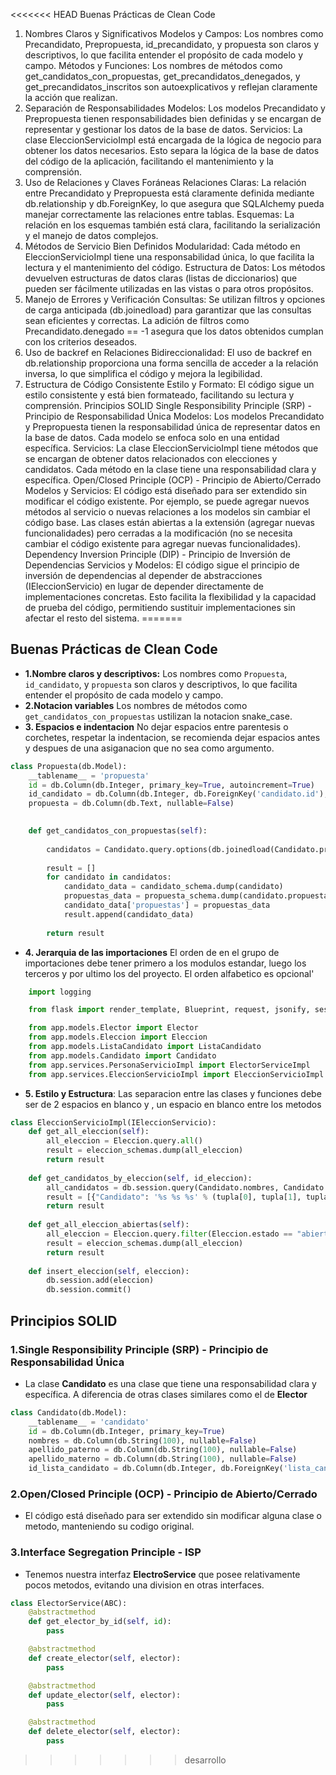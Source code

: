 <<<<<<< HEAD
Buenas Prácticas de Clean Code
1. Nombres Claros y Significativos
Modelos y Campos: Los nombres como Precandidato, Prepropuesta, id_precandidato, y propuesta son claros y descriptivos, lo que facilita entender el propósito de cada modelo y campo.
Métodos y Funciones: Los nombres de métodos como get_candidatos_con_propuestas, get_precandidatos_denegados, y get_precandidatos_inscritos son autoexplicativos y reflejan claramente la acción que realizan.
2. Separación de Responsabilidades
Modelos: Los modelos Precandidato y Prepropuesta tienen responsabilidades bien definidas y se encargan de representar y gestionar los datos de la base de datos.
Servicios: La clase EleccionServicioImpl está encargada de la lógica de negocio para obtener los datos necesarios. Esto separa la lógica de la base de datos del código de la aplicación, facilitando el mantenimiento y la comprensión.
3. Uso de Relaciones y Claves Foráneas
Relaciones Claras: La relación entre Precandidato y Prepropuesta está claramente definida mediante db.relationship y db.ForeignKey, lo que asegura que SQLAlchemy pueda manejar correctamente las relaciones entre tablas.
Esquemas: La relación en los esquemas también está clara, facilitando la serialización y el manejo de datos complejos.
4. Métodos de Servicio Bien Definidos
Modularidad: Cada método en EleccionServicioImpl tiene una responsabilidad única, lo que facilita la lectura y el mantenimiento del código.
Estructura de Datos: Los métodos devuelven estructuras de datos claras (listas de diccionarios) que pueden ser fácilmente utilizadas en las vistas o para otros propósitos.
5. Manejo de Errores y Verificación
Consultas: Se utilizan filtros y opciones de carga anticipada (db.joinedload) para garantizar que las consultas sean eficientes y correctas. La adición de filtros como Precandidato.denegado == -1 asegura que los datos obtenidos cumplan con los criterios deseados.
6. Uso de backref en Relaciones
Bidireccionalidad: El uso de backref en db.relationship proporciona una forma sencilla de acceder a la relación inversa, lo que simplifica el código y mejora la legibilidad.
7. Estructura de Código Consistente
Estilo y Formato: El código sigue un estilo consistente y está bien formateado, facilitando su lectura y comprensión.
Principios SOLID
Single Responsibility Principle (SRP) - Principio de Responsabilidad Única
Modelos: Los modelos Precandidato y Prepropuesta tienen la responsabilidad única de representar datos en la base de datos. Cada modelo se enfoca solo en una entidad específica.
Servicios: La clase EleccionServicioImpl tiene métodos que se encargan de obtener datos relacionados con elecciones y candidatos. Cada método en la clase tiene una responsabilidad clara y específica.
Open/Closed Principle (OCP) - Principio de Abierto/Cerrado
Modelos y Servicios: El código está diseñado para ser extendido sin modificar el código existente. Por ejemplo, se puede agregar nuevos métodos al servicio o nuevas relaciones a los modelos sin cambiar el código base. Las clases están abiertas a la extensión (agregar nuevas funcionalidades) pero cerradas a la modificación (no se necesita cambiar el código existente para agregar nuevas funcionalidades).
Dependency Inversion Principle (DIP) - Principio de Inversión de Dependencias
Servicios y Modelos: El código sigue el principio de inversión de dependencias al depender de abstracciones (IEleccionServicio) en lugar de depender directamente de implementaciones concretas. Esto facilita la flexibilidad y la capacidad de prueba del código, permitiendo sustituir implementaciones sin afectar el resto del sistema.
=======

## Buenas Prácticas de Clean Code


- **1.Nombre claros y descriptivos:** Los nombres como `Propuesta`, `id_candidato`, y `propuesta` son claros y descriptivos, lo que facilita entender el propósito de cada modelo y campo.
- **2.Notacion variables** Los nombres de métodos como `get_candidatos_con_propuestas` ustilizan la notacion snake_case.
- **3. Espacios e indentacion** No dejar espacios entre parentesis o corchetes, respetar la indentacion, se recomienda dejar espacios antes y despues de una asiganacion que no sea como argumento.
```python
class Propuesta(db.Model):
    __tablename__ = 'propuesta'
    id = db.Column(db.Integer, primary_key=True, autoincrement=True)
    id_candidato = db.Column(db.Integer, db.ForeignKey('candidato.id'), nullable=False)
    propuesta = db.Column(db.Text, nullable=False)
    
```
```python
    def get_candidatos_con_propuestas(self):
       
        candidatos = Candidato.query.options(db.joinedload(Candidato.propuestas)).all()
        
        result = []
        for candidato in candidatos:
            candidato_data = candidato_schema.dump(candidato)
            propuestas_data = propuesta_schema.dump(candidato.propuestas, many=True)
            candidato_data['propuestas'] = propuestas_data
            result.append(candidato_data)
        
        return result
```
- **4. Jerarquia de las importaciones** El orden de en el grupo de importaciones debe tener primero a los modulos estandar, luego los terceros y por ultimo los del proyecto. El orden alfabetico es opcional'

```python
    import logging

    from flask import render_template, Blueprint, request, jsonify, session, redirect, url_for, make_response

    from app.models.Elector import Elector
    from app.models.Eleccion import Eleccion
    from app.models.ListaCandidato import ListaCandidato
    from app.models.Candidato import Candidato
    from app.services.PersonaServicioImpl import ElectorServiceImpl
    from app.services.EleccionServicioImpl import EleccionServicioImpl
```

- **5. Estilo y Estructura**: Las separacion entre las clases y funciones debe ser de 2 espacios en blanco y , un espacio en blanco entre los metodos
```python
class EleccionServicioImpl(IEleccionServicio):
    def get_all_eleccion(self):
        all_eleccion = Eleccion.query.all()
        result = eleccion_schemas.dump(all_eleccion)
        return result
    
    def get_candidatos_by_eleccion(self, id_eleccion):
        all_candidatos = db.session.query(Candidato.nombres, Candidato.apellido_paterno, Candidato.apellido_materno, ListaCandidato.nombre, Candidato.id).join(ListaCandidato, ListaCandidato.id_lista == Candidato.id_lista_candidato).filter(ListaCandidato.id_eleccion == id_eleccion).all()
        result = [{"Candidato": '%s %s %s' % (tupla[0], tupla[1], tupla[2]), "Lista": tupla[3], "id_candidato": tupla[4]} for tupla in all_candidatos]
        return result
    
    def get_all_eleccion_abiertas(self):
        all_eleccion = Eleccion.query.filter(Eleccion.estado == "abierto").all()
        result = eleccion_schemas.dump(all_eleccion)
        return result
    
    def insert_eleccion(self, eleccion):
        db.session.add(eleccion)
        db.session.commit()
```

## Principios SOLID

### 1.Single Responsibility Principle (SRP) - Principio de Responsabilidad Única

- La clase **Candidato** es una  clase que tiene una responsabilidad clara y específica. A diferencia de otras clases similares como el de **Elector**
```python
class Candidato(db.Model):
    __tablename__ = 'candidato'
    id = db.Column(db.Integer, primary_key=True)
    nombres = db.Column(db.String(100), nullable=False)
    apellido_paterno = db.Column(db.String(100), nullable=False)
    apellido_materno = db.Column(db.String(100), nullable=False)
    id_lista_candidato = db.Column(db.Integer, db.ForeignKey('lista_candidato.id_lista'),nullable=True)
```
### 2.Open/Closed Principle (OCP) - Principio de Abierto/Cerrado

- El código está diseñado para ser extendido sin modificar alguna clase o metodo, manteniendo su codigo original.

### 3.Interface Segregation Principle - ISP 
- Tenemos nuestra interfaz **ElectroService** que posee relativamente pocos metodos, evitando una division en otras interfaces.

```python
class ElectorService(ABC):
    @abstractmethod
    def get_elector_by_id(self, id):
        pass

    @abstractmethod
    def create_elector(self, elector):
        pass

    @abstractmethod
    def update_elector(self, elector):
        pass

    @abstractmethod
    def delete_elector(self, elector):
        pass
```
>>>>>>> desarrollo
